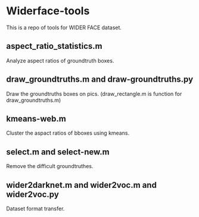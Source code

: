 # Widerface-tools
This is a repo of tools for WIDER FACE dataset.
## aspect_ratio_statistics.m
Analyze aspect ratios of groundtruth boxes.
## draw_groundtruths.m and draw-groundtruths.py
Draw the groundtruths boxes on pics. (draw_rectangle.m is function for draw_groundtruths.m)
## kmeans-web.m
Cluster the aspact ratios of bboxes using kmeans.
## select.m and select-new.m
Remove the difficult groundtruthes.
## wider2darknet.m and wider2voc.m and wider2voc.py
Dataset format transfer.
